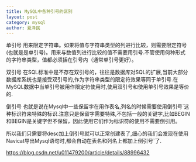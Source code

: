 ```yaml
---
title: MySQL中各种引号的区别
layout: post
category: mysql
author: 夏泽民
---
```

单引号
用来限定字符串。如果将值与字符串类型的列进行比较，则需要限定符号(也就是是单引号)。用来与数值列进行比较的值不需要用引号.不管使用何种形式的字符串类型，值都必须括在引号内（通常单引号更好）。

双引号
在SQL标准中是不存在双引号的，往往是数据库对SQL的扩展,当前大部分数据库系统也是接受双引号的,作为字符串类型的限定符效果等同于单引号.在MySQL数据中当单引号被用作限定符使用时,使用双引号和使用单引号效果是等价的.

倒引号
也就是说在Mysql中一些保留字在用作表名,列名的时候需要使用倒引号`这种标识符来特殊的标识.注意只是保留字需要特殊,不包括一般的关键字,比如BEGIN和BEGIN是关键字但不保留，因此使用它们作为标识符的使用不需要倒引用。

所以我们只需要将desc加上倒引号就可以正常创建表了,细心的我们会发现在使用Navicat导出Mysql语句时,都会自动在表名和列名上都加上倒引号`了.
<!-- more -->
https://blog.csdn.net/u011479200/article/details/88996432
